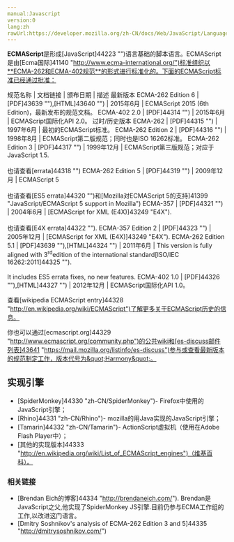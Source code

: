 ```yaml
---
manual:Javascript
version:0
lang:zh
rawUrl:https://developer.mozilla.org/zh-CN/docs/Web/JavaScript/Language_Resources
---
```







**ECMAScript**是形成[JavaScript]44223 "")语言基础的脚本语言。ECMAScript是由[Ecma国际]41140 "http://www.ecma-international.org/")标准组织以**ECMA-262和ECMA-402规范**的形式进行标准化的。下面的ECMAScript标准已经通过批准：


规范名称 | 文档链接 | 颁布日期 | 描述 
最新版本 
ECMA-262 Edition 6 | [PDF]43639 ""),[HTML]43640 "") | 2015年6月 | ECMAScript 2015 (6th Edition)，最新发布的规范文档。 
ECMA-402 2.0 | [PDF]44314 "") | 2015年6月 | ECMAScript国际化API 2.0。 
过时/历史版本 
ECMA-262 | [PDF]44315 "") | 1997年6月 | 最初的ECMAScript标准。 
ECMA-262 Edition 2 | [PDF]44316 "") | 1998年8月 | ECMAScript第二版规范；同时也是ISO 16262标准。 
ECMA-262 Edition 3 | [PDF]44317 "") | 1999年12月 | ECMAScript第三版规范；对应于JavaScript 1.5.<br></br>也请查看[errata]44318 "") 
ECMA-262 Edition 5 | [PDF]44319 "") | 2009年12月 | ECMAScript 5<br></br>也请查看[ES5 errata]44320 "")和[Mozilla对ECMAScript 5的支持]41399 "JavaScript/ECMAScript 5 support in Mozilla") 
ECMA-357 | [PDF]44321 "") | 2004年6月 | [ECMAScript for XML (E4X)]43249 "E4X").<br></br>也请查看[E4X errata]44322 ""). 
ECMA-357 Edition 2 | [PDF]44323 "") | 2005年12月 | [ECMAScript for XML (E4X)]43249 "E4X"). 
ECMA-262 Edition 5.1 | [PDF]43639 ""),[HTML]44324 "") | 2011年6月 | This version is fully aligned with 3<sup>rd</sup>edition of the international standard[ISO/IEC 16262:2011]44325 "").<br></br>It includes ES5 errata fixes, no new features. 
ECMA-402 1.0 | [PDF]44326 ""),[HTML]44327 "") | 2012年12月 | ECMAScript国际化API 1.0。 



查看[wikipedia ECMAScript entry]44328 "http://en.wikipedia.org/wiki/ECMAScript")了解更多关于ECMAScript历史的信息。



你也可以通过[ecmascript.org]44329 "http://www.ecmascript.org/community.php")的公共wiki和[es-discuss邮件列表]43641 "https://mail.mozilla.org/listinfo/es-discuss")参与或查看最新版本的规范制定工作，版本代号为&quot;Harmony&quot;。


## 实现引擎<a name="实现引擎"></a>

* [SpiderMonkey]44330 "zh-CN/SpiderMonkey")- Firefox中使用的JavaScript引擎；
* [Rhino]44331 "zh-CN/Rhino")- mozilla的用Java实现的JavaScript引擎；
* [Tamarin]44332 "zh-CN/Tamarin")- ActionScript虚拟机（使用在Adobe Flash Player中）；
* [其他的实现版本]44333 "http://en.wikipedia.org/wiki/List_of_ECMAScript_engines")（维基百科）。

### 相关链接<a name="相关链接"></a>

* [Brendan Eich的博客]44334 "http://brendaneich.com/"). Brendan是JavaScript之父,他实现了SpiderMonkey JS引擎.目前仍参与ECMA工作组的工作,以改进这门语言。
* [Dmitry Soshnikov&#39;s analysis of ECMA-262 Edition 3 and 5]44335 "http://dmitrysoshnikov.com/")



